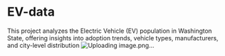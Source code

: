 # EV-data
This project analyzes the Electric Vehicle (EV) population in Washington State, offering insights into adoption trends, vehicle types, manufacturers, and city-level distribution
![Uploading image.png…]()

